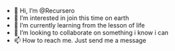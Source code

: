 - 👋 Hi, I’m @Recursero
- 👀 I’m interested in join this time on earth
- 🌱 I’m currently learning from the lesson of life
- 💞️ I’m looking to collaborate on something i know i can
- 📫 How to reach me. Just send me a message

<!---
Recursero/Recursero is a ✨ special ✨ repository because its `README.md` (this file) appears on your GitHub profile.
You can click the Preview link to take a look at your changes.
--->
